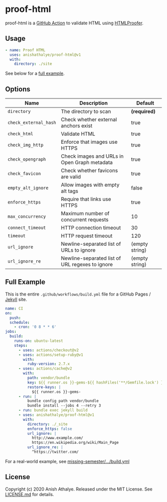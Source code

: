 # proof-html

proof-html is a [GitHub Action](https://github.com/features/actions) to
validate HTML using [HTMLProofer](https://github.com/gjtorikian/html-proofer).

## Usage

```yaml
- name: Proof HTML
  uses: anishathalye/proof-html@v1
  with:
    directory: ./site
```

See below for a [full example](#full-example).

## Options

| Name | Description | Default |
| --- | --- | --- |
| `directory` | The directory to scan | **(required)** |
| `check_external_hash` | Check whether external anchors exist | true |
| `check_html` | Validate HTML | true |
| `check_img_http` | Enforce that images use HTTPS | true |
| `check_opengraph` | Check images and URLs in Open Graph metadata | true |
| `check_favicon` | Check whether favicons are valid | true |
| `empty_alt_ignore` | Allow images with empty alt tags | false |
| `enforce_https` | Require that links use HTTPS | true |
| `max_concurrency` | Maximum number of concurrent requests | 10 |
| `connect_timeout` | HTTP connection timeout | 30 |
| `timeout` | HTTP request timeout | 120 |
| `url_ignore` | Newline-separated list of URLs to ignore | (empty string) |
| `url_ignore_re` | Newline-separated list of URL regexes to ignore | (empty string) |

## Full Example

This is the entire `.github/workflows/build.yml` file for a GitHub Pages /
[Jekyll](https://jekyllrb.com/docs/github-pages/) site.

```yaml
name: CI
on:
  push:
  schedule:
    - cron: '0 8 * * 6'
jobs:
  build:
    runs-on: ubuntu-latest
    steps:
      - uses: actions/checkout@v2
      - uses: actions/setup-ruby@v1
        with:
          ruby-version: 2.7.x
      - uses: actions/cache@v2
        with:
          path: vendor/bundle
          key: ${{ runner.os }}-gems-${{ hashFiles('**/Gemfile.lock') }}
          restore-keys: |
            ${{ runner.os }}-gems-
      - run: |
          bundle config path vendor/bundle
          bundle install --jobs 4 --retry 3
      - run: bundle exec jekyll build
      - uses: anishathalye/proof-html@v1
        with:
          directory: ./_site
          enforce_https: false
          url_ignore: |
            http://www.example.com/
            https://en.wikipedia.org/wiki/Main_Page
          url_ignore_re: |
            ^https://twitter.com/
```

For a real-world example, see
[missing-semester/.../build.yml](https://github.com/missing-semester/missing-semester/blob/master/.github/workflows/build.yml)

## License

Copyright (c) 2020 Anish Athalye. Released under the MIT License. See
[LICENSE.md](LICENSE.md) for details.
